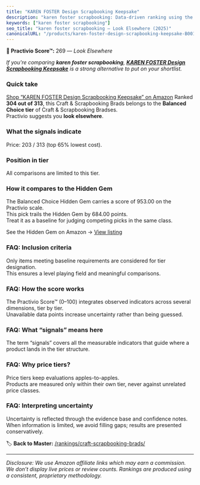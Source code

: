 ```yaml
---
title: "KAREN FOSTER Design Scrapbooking Keepsake"
description: "karen foster scrapbooking: Data-driven ranking using the Practivio Score™. Positioned by quality, value, demand, findability, momentum."
keywords: ["karen foster scrapbooking"]
seo_title: "karen foster scrapbooking — Look Elsewhere (2025)"
canonicalURL: "/products/karen-foster-design-scrapbooking-keepsake-B001E01OZA/"
---
```


**🚫 Practivio Score™:** 269 — _Look Elsewhere_


*If you're comparing **karen foster scrapbooking**, **[KAREN FOSTER Design Scrapbooking Keepsake](https://www.amazon.com/dp/B001E01OZA?tag=practivio-20)** is a strong alternative to put on your shortlist.*
### Quick take
[Shop “KAREN FOSTER Design Scrapbooking Keepsake” on Amazon](https://www.amazon.com/dp/B001E01OZA?tag=practivio-20)
Ranked **304 out of 313**, this Craft & Scrapbooking Brads belongs to the **Balanced Choice tier** of Craft & Scrapbooking Bradses.  
Practivio suggests you **look elsewhere**.

### What the signals indicate
Price: 203 / 313 (top 65% lowest cost).  

### Position in tier
All comparisons are limited to this tier.

### How it compares to the Hidden Gem
The Balanced Choice Hidden Gem carries a score of 953.00 on the Practivio scale.  
This pick trails the Hidden Gem by 684.00 points.  
Treat it as a baseline for judging competing picks in the same class.  

See the Hidden Gem on Amazon → [View listing](https://www.amazon.com/dp/B09VGSNWZW?tag=practivio-20)

### FAQ: Inclusion criteria
Only items meeting baseline requirements are considered for tier designation.  
This ensures a level playing field and meaningful comparisons.

### FAQ: How the score works
The Practivio Score™ (0–100) integrates observed indicators across several dimensions, tier by tier.  
Unavailable data points increase uncertainty rather than being guessed.

### FAQ: What “signals” means here
The term “signals” covers all the measurable indicators that guide where a product lands in the tier structure.

### FAQ: Why price tiers?
Price tiers keep evaluations apples-to-apples.  
Products are measured only within their own tier, never against unrelated price classes.

### FAQ: Interpreting uncertainty
Uncertainty is reflected through the evidence base and confidence notes.  
When information is limited, we avoid filling gaps; results are presented conservatively.


🏷️ **Back to Master:** [/rankings/craft-scrapbooking-brads/](/rankings/craft-scrapbooking-brads/)

---
_Disclosure: We use Amazon affiliate links which may earn a commission. We don’t display live prices or review counts. Rankings are produced using a consistent, proprietary methodology._
